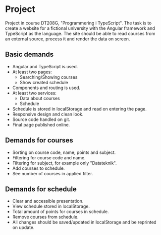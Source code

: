 # Project

Project in course DT208G, "Programmering i TypeScript". The task is to create a website for a fictional university with the Angular framework and TypeScript as the language. The site should be able to read courses from an external source, process it and render the data on screen.

## Basic demands
* Angular and TypeScript is used.
* At least two pages:
    * Searching/Showing courses
    * Show created schedule
* Components and routing is used.
* At least two services:
    * Data about courses
    * Schedule
* Schedule is stored in localStorage and read on entering the page.
* Responsive design and clean look.
* Source code handled on git.
* Final page published online.

## Demands for courses
* Sorting on course code, name, points and subject.
* Filtering for course code and name.
* Filtering for subject, for example only "Datateknik".
* Add courses to schedule.
* See number of courses in applied filter.

## Demands for schedule
* Clear and accessible presentation.
* View schedule stored in localStorage.
* Total amount of points for courses in schedule.
* Remove courses from schedule.
* All changes should be saved/updated in localStorage and be reprinted on update.